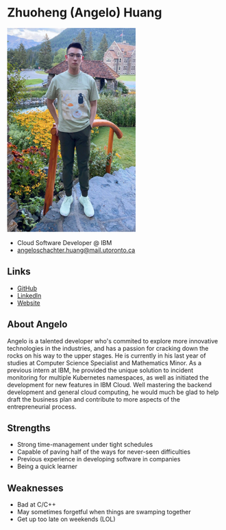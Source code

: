 # Zhuoheng (Angelo) Huang

<!-- ![Zhuoheng Huang Profile](./zhuoheng_huang.jpg) -->
<img src="./zhuoheng_huang.jpg" width="300" height="475" />

- Cloud Software Developer @ IBM
- angeloschachter.huang@mail.utoronto.ca

## Links

- [GitHub](https://github.com/Angeloschert)
- [LinkedIn](https://www.linkedin.com/in/angelo-h-664086ab/)
- [Website](https://angeloschert.github.io/personal-page)

## About Angelo

Angelo is a talented developer who's commited to explore more innovative technologies in the industries, and has a passion for cracking down the rocks on his way to the upper stages. He is currently in his last year of studies at Computer Science Specialist and Mathematics Minor. As a previous intern at IBM, he provided the unique solution to incident monitoring for multiple Kubernetes namespaces, as well as initiated the development for new features in IBM Cloud. Well mastering the backend development and general cloud computing, he would much be glad to help draft the business plan and contribute to more aspects of the entrepreneurial process.

## Strengths

- Strong time-management under tight schedules
- Capable of paving half of the ways for never-seen difficulties
- Previous experience in developing software in companies
- Being a quick learner 

## Weaknesses

- Bad at C/C++
- May sometimes forgetful when things are swamping together
- Get up too late on weekends (LOL)
